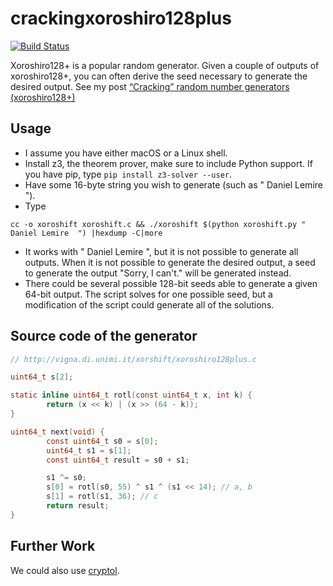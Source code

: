 # crackingxoroshiro128plus
[![Build Status](https://travis-ci.org/lemire/crackingxoroshiro128plus.png)](https://travis-ci.org/lemire/crackingxoroshiro128plus)

Xoroshiro128+ is a popular random generator. Given a couple of outputs of xoroshiro128+, you can often derive the seed necessary to generate the desired output. See my post  [“Cracking” random number generators (xoroshiro128+)](https://lemire.me/blog/2017/08/22/cracking-random-number-generators-xoroshiro128/)

## Usage

- I assume you have either macOS or a Linux shell.
- Install z3, the theorem prover, make sure to include Python support. If you have pip, type ``pip install z3-solver --user``.
- Have some 16-byte string you wish to generate (such as " Daniel Lemire  ").
- Type
```
cc -o xoroshift xoroshift.c && ./xoroshift $(python xoroshift.py " Daniel Lemire  ") |hexdump -C|more
```
- It works with " Daniel Lemire  ", but it is not possible to generate all outputs. When it is not possible to generate the desired output, a seed to generate the output "Sorry,  I can't." will be generated instead.
- There could be several possible 128-bit seeds able to generate a given 64-bit output. The script solves for one possible seed, but a modification of the script could generate all of the solutions.


## Source code of the generator

```C
// http://vigna.di.unimi.it/xorshift/xoroshiro128plus.c

uint64_t s[2];

static inline uint64_t rotl(const uint64_t x, int k) {
        return (x << k) | (x >> (64 - k));
}

uint64_t next(void) {
        const uint64_t s0 = s[0];
        uint64_t s1 = s[1];
        const uint64_t result = s0 + s1;

        s1 ^= s0;
        s[0] = rotl(s0, 55) ^ s1 ^ (s1 << 14); // a, b
        s[1] = rotl(s1, 36); // c
        return result;
}
```

## Further Work


We could also use [cryptol](https://github.com/GaloisInc/cryptol).
